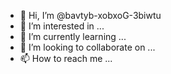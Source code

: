 - 👋 Hi, I’m @bavtyb-xobxoG-3biwtu
- 👀 I’m interested in ...
- 🌱 I’m currently learning ...
- 💞️ I’m looking to collaborate on ...
- 📫 How to reach me ...

<!---
bavtyb-xobxoG-3biwtu/bavtyb-xobxoG-3biwtu is a ✨ special ✨ repository because its `README.md` (this file) appears on your GitHub profile.
You can click the Preview link to take a look at your changes.
--->
